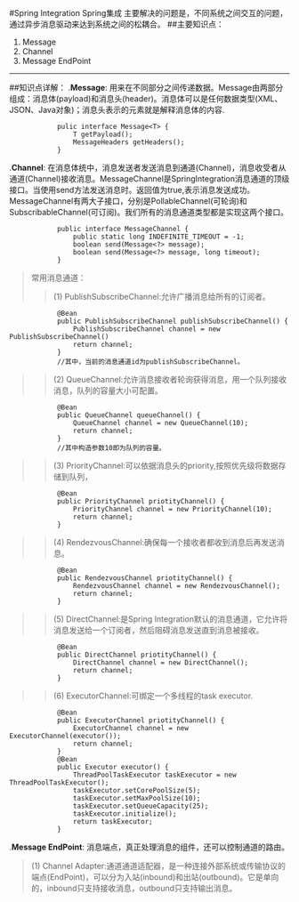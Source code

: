 #Spring Integration Spring集成
	主要解决的问题是，不同系统之间交互的问题，通过异步消息驱动来达到系统之间的松耦合。
##主要知识点：

1. Message
2. Channel
3. Message EndPoint

---

##知识点详解：
.**Message**: 用来在不同部分之间传递数据。Message由两部分组成：消息体(payload)和消息头(header)。消息体可以是任何数据类型(XML、JSON、Java对象)；消息头表示的元素就是解释消息体的内容.	

```
			pulic interface Message<T> {
				T getPayload();
				MessageHeaders getHeaders();
			}
```

.**Channel**: 在消息体统中，消息发送者发送消息到通道(Channel)，消息收受者从通道(Channel)接收消息。MessageChannel是SpringIntegration消息通道的顶级接口。当使用send方法发送消息时。返回值为true,表示消息发送成功。MessageChannel有两大子接口，分别是PollableChannel(可轮询)和SubscribableChannel(可订阅)。我们所有的消息通道类型都是实现这两个接口。<br>
```
			public interface MessageChannel {
				public static long INDEFINITE_TIMEOUT = -1;
				boolean send(Message<?> message);
				boolean send(Message<?> message, long timeout);
			}
```
> 常用消息通道：
>> (1) PublishSubscribeChannel:允许广播消息给所有的订阅者。
```
			@Bean
			public PublishSubscribeChannel publishSubscribeChannel() {
				PublishSubscribeChannel channel = new PublishSubscribeChannel()
				return channel;
			}
			//其中，当前的消息通道id为publishSubscribeChannel。
```
>> (2) QueueChannel:允许消息接收者轮询获得消息，用一个队列接收消息，队列的容量大小可配置。
```
			@Bean
			public QueueChannel queueChannel() {
				QueueChannel channel = new QueueChannel(10);
				return channel; 
			}
			//其中构造参数10即为队列的容量。
```
>> (3) PriorityChannel:可以依据消息头的priority,按照优先级将数据存储到队列，
```
			@Bean
			public PriorityChannel priotityChannel() {
				PriorityChannel channel = new PriorityChannel(10);
				return channel;
			}
```
>> (4) RendezvousChannel:确保每一个接收者都收到消息后再发送消息。
```
			@Bean
			public RendezvousChannel priotityChannel() {
				RendezvousChannel channel = new RendezvousChannel();
				return channel;
			}
```
>> (5) DirectChannel:是Spring Integration默认的消息通道，它允许将消息发送给一个订阅者，然后阻碍消息发送直到消息被接收。
```
			@Bean
			public DirectChannel priotityChannel() {
				DirectChannel channel = new DirectChannel();
				return channel;
			}
```
>> (6) ExecutorChannel:可绑定一个多线程的task executor.
```
			@Bean
			public ExecutorChannel priotityChannel() {
				ExecutorChannel channel = new ExecutorChannel(executor());
				return channel;
			}
			@Bean
			public Executor executor() {
				ThreadPoolTaskExecutor taskExecutor = new ThreadPoolTaskExecutor();
				taskExecutor.setCorePoolSize(5);
				taskExecutor.setMaxPoolSize(10);
				taskExecutor.setQueueCapacity(25);
				taskExecutor.initialize();
				return taskExecutor;
			}
```

.**Message EndPoint**: 消息端点，真正处理消息的组件，还可以控制通道的路由。

> (1) Channel Adapter:通道通道适配器，是一种连接外部系统或传输协议的端点(EndPoint)，可以分为入站(inbound)和出站(outbound)。它是单向的，inbound只支持接收消息，outbound只支持输出消息。
